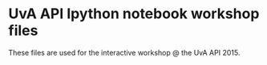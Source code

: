 # UvA API Ipython notebook workshop files

These files are used for the interactive workshop @ the UvA API 2015.


